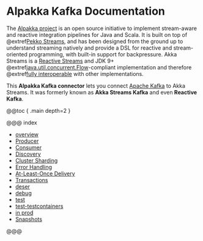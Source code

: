 # Alpakka Kafka Documentation

The [Alpakka project](https://doc.akka.io/docs/alpakka/current/) is an open source initiative to implement stream-aware and reactive integration pipelines for Java and Scala. It is built on top of @extref[Pekko Streams](pekko:stream/index.html), and has been designed from the ground up to understand streaming natively and provide a DSL for reactive and stream-oriented programming, with built-in support for backpressure. Akka Streams is a [Reactive Streams](https://www.reactive-streams.org/) and JDK 9+ @extref[java.util.concurrent.Flow](java-docs:docs/api/java.base/java/util/concurrent/Flow.html)-compliant implementation and therefore @extref[fully interoperable](pekko:general/stream/stream-design.html#interoperation-with-other-reactive-streams-implementations) with other implementations.

This **Alpakka Kafka connector** lets you connect [Apache Kafka](https://kafka.apache.org/) to Akka Streams. It was formerly known as **Akka Streams Kafka** and even **Reactive Kafka**.

@@toc { .main depth=2 }

@@@ index

* [overview](home.md)
* [Producer](producer.md)
* [Consumer](consumer.md)
* [Discovery](discovery.md)
* [Cluster Sharding](cluster-sharding.md)
* [Error Handling](errorhandling.md)
* [At-Least-Once Delivery](atleastonce.md)
* [Transactions](transactions.md)
* [deser](serialization.md)
* [debug](debugging.md)
* [test](testing.md)
* [test-testcontainers](testing-testcontainers.md)
* [in prod](production.md)
* [Snapshots](snapshots.md)

@@@
